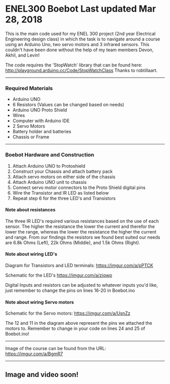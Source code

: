 # ENEL300 Boebot Last updated Mar 28, 2018

This is the main code used for my ENEL 300 project (2nd year Electrical Engineering design class) in which the task is to navigate around a course using an Arduino Uno, two servo motors and 3 infrared sensors. 
This couldn't have been done without the help of my team members Devon, Akhil, and Levin!

The code requires the 'StopWatch' library that can be found here: http://playground.arduino.cc/Code/StopWatchClass
Thanks to robtillaart.

------------------------------------------------------------------------------------------------------------------------------------------

### Required Materials
 -  Arduino UNO
 -  6 Resistors (Values can be changed based on needs)
 -  Arduino UNO Proto Shield
 -  Wires
 -  Computer with Arduino IDE
 -  2 Servo Motors
 -  Battery holder and batteries
 -  Chassis or Frame

------------------------------------------------------------------------------------------------------------------------------------------
### Boebot Hardware and Construction
1. Attach Arduino UNO to Protoshield
2. Construct your Chassis and attach battery pack
3. Attach servo motors on either side of the chassis
4. Attach Arduino UNO unit to chassis
5. Connect servo motor connectors to the Proto Shield digital pins
6. Wire the Transistor and IR LED as listed below
7. Repeat step 6 for the three LED's and Transistors

#### Note about resistances
The three IR LED's required various resistances based on the use of each sensor. The higher the resistance the lower the current and therefor the lower the range, whereas the lower the resistance the higher the current and range. From our findings the resistors we found best suited our needs are 6.8k Ohms (Left), 22k Ohms (Middle), and 1.5k Ohms (Right). 

#### Note about wiring LED's
Diagram for Transistors and LED terminals:
https://imgur.com/a/pPTCK

Schematic for the LED's
https://imgur.com/a/ziqwp

Digital Inputs and resistors can be adjusted to whatever inputs you'd like, just remember to change the pins on lines 16-20 in Boebot.ino

#### Note about wiring Servo motors
Schematic for the Servo motors:
https://imgur.com/a/UsnZz

The 12 and 11 in the diagram above represent the pins we attached the motors to. Remember to change in your code on lines 24 and 25 of Boebot.ino!

------------------------------------------------------------------------------------------------------------------------------------------

Image of the course can be found from the URL:
https://imgur.com/a/BgmR7

------------------------------------------------------------------------------------------------------------------------------------------

Image and video soon!
------------------------------------------------------------------------------------------------------------------------------------------
